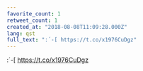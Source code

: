 ```yaml
---
favorite_count: 1
retweet_count: 1
created_at: "2018-08-08T11:09:28.000Z"
lang: qst
full_text: ":´-[ https://t.co/x1976CuDgz"
---
```


:´-[ <https://t.co/x1976CuDgz>
